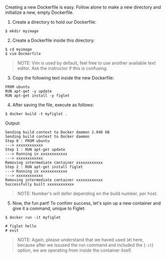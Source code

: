 Creating a new Dockerfile is easy. Follow alone to make a new directory and initialize a new, empty Dockerfile.

1. Create a directory to hold our Dockerfile:

```
$ mkdir myimage
```

2. Create a Dockerfile inside this directory:

```
$ cd myimage
$ vim Dockerfile
```

>NOTE: Vim is used by default, feel free to use another available text editor. Ask the instructor if this is confusing.
  
3. Copy the following text inside the new Dockerfile:

```
FROM ubuntu
RUN apt-get -y update
RUN apt-get install -y figlet
```

4. After saving the file, execute as follows:

```
$ docker build -t myfiglet .
```

Output:

```
Sending build context to Docker daemon 2.048 kB
Sending build context to Docker daemon
Step 0 : FROM ubuntu
---> xxxxxxxxxxxx
Step 1 : RUN apt-get update
---> Running in xxxxxxxxxxxx
---> xxxxxxxxxxxx
Removing intermediate container xxxxxxxxxxxx
Step 2 : RUN apt-get install figlet
---> Running in xxxxxxxxxxxx
---> xxxxxxxxxxxx
Removing intermediate container xxxxxxxxxxxx
Successfully built xxxxxxxxxxxx
```

>NOTE: Number's will defer depending on the build number, per host.

5. Now, the fun part! To confimr success, let's spin up a new container and give it a command, unique to Figlet:

```
$ docker run -it myfiglet
```

```
# figlet hello
# exit
```

>NOTE: Again, please understand that we haved used (`#`) here, because after we issused the run command and included the (`-it`) option, we are operating from inside the container itself. 